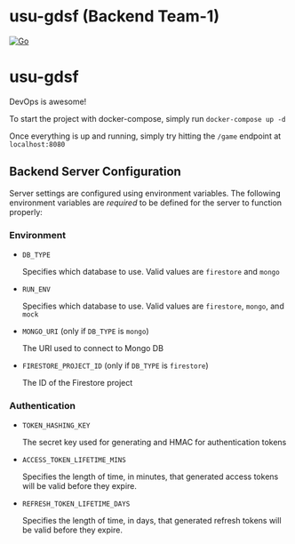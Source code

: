 # usu-gdsf (Backend Team-1)
[![Go](https://github.com/jak103/usu-gdsf/actions/workflows/go.yml/badge.svg)](https://github.com/jak103/usu-gdsf/actions/workflows/go.yml)

# usu-gdsf

DevOps is awesome!

To start the project with docker-compose, simply run `docker-compose up -d`

Once everything is up and running, simply try hitting the `/game` endpoint at `localhost:8080`

## Backend Server Configuration

Server settings are configured using environment variables. The following environment variables are *required* to be defined for the server to function properly:

### Environment

* `DB_TYPE`

  Specifies which database to use. Valid values are `firestore` and `mongo`
  
* `RUN_ENV`

  Specifies which database to use. Valid values are `firestore`, `mongo`, and `mock`

* `MONGO_URI` (only if `DB_TYPE` is `mongo`)

  The URI used to connect to Mongo DB
  
* `FIRESTORE_PROJECT_ID` (only if `DB_TYPE` is `firestore`)

  The ID of the Firestore project

### Authentication

* `TOKEN_HASHING_KEY`

  The secret key used for generating and HMAC for authentication tokens
      
* `ACCESS_TOKEN_LIFETIME_MINS`

  Specifies the length of time, in minutes, that generated access tokens will be valid before they expire.
  
* `REFRESH_TOKEN_LIFETIME_DAYS`

  Specifies the length of time, in days, that generated refresh tokens will be valid before they expire.
